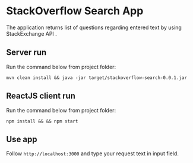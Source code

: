 # StackOverflow Search App

The application returns list of questions regarding entered text by using StackExchange API .


## Server run
Run the command below from project folder: 

`mvn clean install && java -jar target/stackoverflow-search-0.0.1.jar`
 
## ReactJS client run
Run the command below from project folder:
 
 `npm install && && npm start`
 
## Use app
 Follow `http://localhost:3000` and type your request text in input field.
